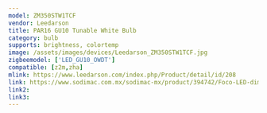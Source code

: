 ```yaml
---
model: ZM350STW1TCF
vendor: Leedarson
title: PAR16 GU10 Tunable White Bulb
category: bulb
supports: brightness, colortemp
image: /assets/images/devices/Leedarson_ZM350STW1TCF.jpg
zigbeemodel: ['LED_GU10_OWDT']
compatible: [z2m,zha]
mlink: https://www.leedarson.com/index.php/Product/detail/id/208
link: https://www.sodimac.com.mx/sodimac-mx/product/394742/Foco-LED-dimeable-GU10-cal-frio/394742
link2: 
link3: 
---
```

